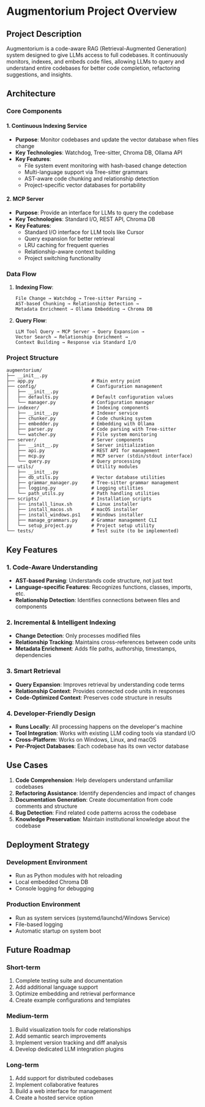 # Augmentorium Project Overview

## Project Description

Augmentorium is a code-aware RAG (Retrieval-Augmented Generation) system designed to give LLMs access to full codebases. It continuously monitors, indexes, and embeds code files, allowing LLMs to query and understand entire codebases for better code completion, refactoring suggestions, and insights.

## Architecture

### Core Components

#### 1. Continuous Indexing Service
- **Purpose**: Monitor codebases and update the vector database when files change
- **Key Technologies**: Watchdog, Tree-sitter, Chroma DB, Ollama API
- **Key Features**:
  - File system event monitoring with hash-based change detection
  - Multi-language support via Tree-sitter grammars
  - AST-aware code chunking and relationship detection
  - Project-specific vector databases for portability

#### 2. MCP Server
- **Purpose**: Provide an interface for LLMs to query the codebase
- **Key Technologies**: Standard I/O, REST API, Chroma DB
- **Key Features**:
  - Standard I/O interface for LLM tools like Cursor
  - Query expansion for better retrieval
  - LRU caching for frequent queries
  - Relationship-aware context building
  - Project switching functionality

### Data Flow

1. **Indexing Flow**:
   ```
   File Change → Watchdog → Tree-sitter Parsing → 
   AST-based Chunking → Relationship Detection → 
   Metadata Enrichment → Ollama Embedding → Chroma DB
   ```

2. **Query Flow**:
   ```
   LLM Tool Query → MCP Server → Query Expansion → 
   Vector Search → Relationship Enrichment → 
   Context Building → Response via Standard I/O
   ```

### Project Structure

```
augmentorium/
├── __init__.py
├── app.py                     # Main entry point
├── config/                    # Configuration management
│   ├── __init__.py
│   ├── defaults.py            # Default configuration values
│   └── manager.py             # Configuration manager
├── indexer/                   # Indexing components
│   ├── __init__.py            # Indexer service
│   ├── chunker.py             # Code chunking system
│   ├── embedder.py            # Embedding with Ollama
│   ├── parser.py              # Code parsing with Tree-sitter
│   └── watcher.py             # File system monitoring
├── server/                    # Server components
│   ├── __init__.py            # Server initialization
│   ├── api.py                 # REST API for management
│   ├── mcp.py                 # MCP server (stdin/stdout interface)
│   └── query.py               # Query processing
├── utils/                     # Utility modules
│   ├── __init__.py
│   ├── db_utils.py            # Vector database utilities
│   ├── grammar_manager.py     # Tree-sitter grammar management
│   ├── logging.py             # Logging utilities
│   └── path_utils.py          # Path handling utilities
├── scripts/                   # Installation scripts
│   ├── install_linux.sh       # Linux installer
│   ├── install_macos.sh       # macOS installer
│   ├── install_windows.ps1    # Windows installer
│   ├── manage_grammars.py     # Grammar management CLI
│   └── setup_project.py       # Project setup utility
└── tests/                     # Test suite (to be implemented)
```

## Key Features

### 1. Code-Aware Understanding
- **AST-based Parsing**: Understands code structure, not just text
- **Language-specific Features**: Recognizes functions, classes, imports, etc.
- **Relationship Detection**: Identifies connections between files and components

### 2. Incremental & Intelligent Indexing
- **Change Detection**: Only processes modified files
- **Relationship Tracking**: Maintains cross-references between code units
- **Metadata Enrichment**: Adds file paths, authorship, timestamps, dependencies

### 3. Smart Retrieval
- **Query Expansion**: Improves retrieval by understanding code terms
- **Relationship Context**: Provides connected code units in responses
- **Code-Optimized Context**: Preserves code structure in results

### 4. Developer-Friendly Design
- **Runs Locally**: All processing happens on the developer's machine
- **Tool Integration**: Works with existing LLM coding tools via standard I/O
- **Cross-Platform**: Works on Windows, Linux, and macOS
- **Per-Project Databases**: Each codebase has its own vector database

## Use Cases

1. **Code Comprehension**: Help developers understand unfamiliar codebases
2. **Refactoring Assistance**: Identify dependencies and impact of changes
3. **Documentation Generation**: Create documentation from code comments and structure
4. **Bug Detection**: Find related code patterns across the codebase
5. **Knowledge Preservation**: Maintain institutional knowledge about the codebase

## Deployment Strategy

### Development Environment
- Run as Python modules with hot reloading
- Local embedded Chroma DB
- Console logging for debugging

### Production Environment
- Run as system services (systemd/launchd/Windows Service)
- File-based logging
- Automatic startup on system boot

## Future Roadmap

### Short-term
1. Complete testing suite and documentation
2. Add additional language support
3. Optimize embedding and retrieval performance
4. Create example configurations and templates

### Medium-term
1. Build visualization tools for code relationships
2. Add semantic search improvements
3. Implement version tracking and diff analysis
4. Develop dedicated LLM integration plugins

### Long-term
1. Add support for distributed codebases
2. Implement collaborative features
3. Build a web interface for management
4. Create a hosted service option
